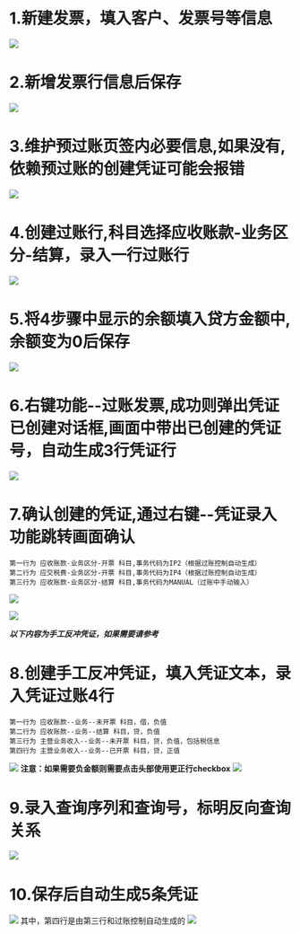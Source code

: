 # 1.新建发票，填入客户、发票号等信息
![](image2\custfapiao1.png)

# 2.新增发票行信息后保存
![](image2\custfapiao2.png)

# 3.维护预过账页签内必要信息,如果没有,依赖预过账的创建凭证可能会报错
![](image2\custfapiao3.png)

# 4.创建过账行,科目选择应收账款-业务区分-结算，录入一行过账行
![](image2\custfapiao4.png)

# 5.将4步骤中显示的余额填入贷方金额中,余额变为0后保存
![](image2\custfapiao5.png)

# 6.右键功能--过账发票,成功则弹出凭证已创建对话框,画面中带出已创建的凭证号，自动生成3行凭证行
![](image2\custfapiao6.png)

# 7.确认创建的凭证,通过右键--凭证录入功能跳转画面确认
    第一行为 应收账款-业务区分-开票 科目,事务代码为IP2（根据过账控制自动生成）
    第二行为 应交税费-业务区分-开票 科目,事务代码为IP4（根据过账控制自动生成）
    第三行为 应收账款-业务区分-结算 科目,事务代码为MANUAL（过账中手动输入）
![](image2\custfapiao7.png)

![](image2\custfapiao8.png)

***以下内容为手工反冲凭证，如果需要请参考***
# 8.创建手工反冲凭证，填入凭证文本，录入凭证过账4行
    第一行为 应收账款--业务--未开票 科目，借，负值
    第二行为 应收账款--业务--结算 科目，贷，负值
    第三行为 主营业务收入--业务--未开票 科目，贷，负值，包括税信息
    第四行为 主营业务收入--业务--已开票 科目，贷，正值
![](image2\custfapiao9.png)
**注意：如果需要负金额则需要点击头部使用更正行checkbox**
![](image2\custfapiao10.png)
# 9.录入查询序列和查询号，标明反向查询关系
![](image2\custfapiao11.png)
# 10.保存后自动生成5条凭证
![](image2\custfapiao12.png)
其中，第四行是由第三行和过账控制自动生成的
![](image2\custfapiao13.png)
